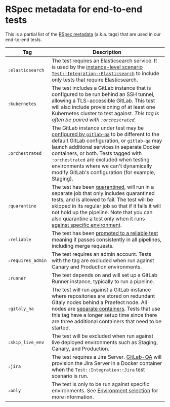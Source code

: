 # RSpec metadata for end-to-end tests

This is a partial list of the [RSpec metadata](https://relishapp.com/rspec/rspec-core/docs/metadata/user-defined-metadata)
(a.k.a. tags) that are used in our end-to-end tests.

<!-- Please keep the tags in alphabetical order -->

| Tag | Description |
|-----|-------------|
| `:elasticsearch`  | The test requires an Elasticsearch service. It is used by the [instance-level scenario](https://gitlab.com/gitlab-org/gitlab-qa#definitions) [`Test::Integration::Elasticsearch`](https://gitlab.com/gitlab-org/gitlab/-/blob/72b62b51bdf513e2936301cb6c7c91ec27c35b4d/qa/qa/ee/scenario/test/integration/elasticsearch.rb) to include only tests that require Elasticsearch. |
| `:kubernetes`     | The test includes a GitLab instance that is configured to be run behind an SSH tunnel, allowing a TLS-accessible GitLab. This test will also include provisioning of at least one Kubernetes cluster to test against. *This tag is often be paired with `:orchestrated`.* |
| `:orchestrated`   | The GitLab instance under test may be [configured by `gitlab-qa`](https://gitlab.com/gitlab-org/gitlab-qa/-/blob/master/docs/what_tests_can_be_run.md#orchestrated-tests) to be different to the default GitLab configuration, or `gitlab-qa` may launch additional services in separate Docker containers, or both. Tests tagged with `:orchestrated` are excluded when testing environments where we can't dynamically modify GitLab's configuration (for example, Staging). |
| `:quarantine`     | The test has been [quarantined](https://about.gitlab.com/handbook/engineering/quality/guidelines/debugging-qa-test-failures/#quarantining-tests), will run in a separate job that only includes quarantined tests, and is allowed to fail. The test will be skipped in its regular job so that if it fails it will not hold up the pipeline. Note that you can also [quarantine a test only when it runs against specific environment](environment_selection.md#quarantining-a-test-for-a-specific-environment). |
| `:reliable`       | The test has been [promoted to a reliable test](https://about.gitlab.com/handbook/engineering/quality/guidelines/reliable-tests/#promoting-an-existing-test-to-reliable) meaning it passes consistently in all pipelines, including merge requests. |
| `:requires_admin` | The test requires an admin account. Tests with the tag are excluded when run against Canary and Production environments. |
| `:runner`         | The test depends on and will set up a GitLab Runner instance, typically to run a pipeline. |
| `:gitaly_ha`      | The test will run against a GitLab instance where repositories are stored on redundant Gitaly nodes behind a Praefect node. All nodes are [separate containers](../../../administration/gitaly/praefect.md#requirements-for-configuring-a-gitaly-cluster). Tests that use this tag have a longer setup time since there are three additional containers that need to be started. |
| `:skip_live_env`  | The test will be excluded when run against live deployed environments such as Staging, Canary, and Production. |
| `:jira`           | The test requires a Jira Server. [GitLab-QA](https://gitlab.com/gitlab-org/gitlab-qa) will provision the Jira Server in a Docker container when the `Test::Integration::Jira` test scenario is run.
| `:only`           | The test is only to be run against specific environments. See [Environment selection](environment_selection.md) for more information. |
